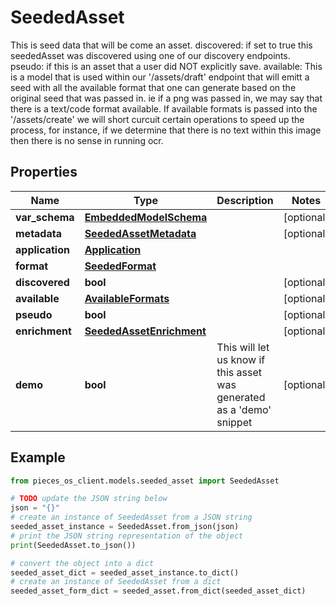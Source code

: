 # SeededAsset

This is seed data that will be come an asset.  discovered: if set to true this seededAsset was discovered using one of our discovery endpoints.  pseudo: if this is an asset that a user did NOT explicitly save.  available: This is a model that is used within our '/assets/draft' endpoint that will emitt a seed with all the available format that one can generate based on the original seed that was passed in. ie if a png was passed in, we may  say that there is a text/code format available. If available formats is passed into the '/assets/create' we will short curcuit certain operations to speed up the process, for instance, if we determine that there is no text within this image then there is no sense in running ocr. 

## Properties

Name | Type | Description | Notes
------------ | ------------- | ------------- | -------------
**var_schema** | [**EmbeddedModelSchema**](EmbeddedModelSchema) |  | [optional] 
**metadata** | [**SeededAssetMetadata**](SeededAssetMetadata) |  | [optional] 
**application** | [**Application**](Application) |  | 
**format** | [**SeededFormat**](SeededFormat) |  | 
**discovered** | **bool** |  | [optional] 
**available** | [**AvailableFormats**](AvailableFormats) |  | [optional] 
**pseudo** | **bool** |  | [optional] 
**enrichment** | [**SeededAssetEnrichment**](SeededAssetEnrichment) |  | [optional] 
**demo** | **bool** | This will let us know if this asset was generated as a &#39;demo&#39; snippet | [optional] 

## Example

```python
from pieces_os_client.models.seeded_asset import SeededAsset

# TODO update the JSON string below
json = "{}"
# create an instance of SeededAsset from a JSON string
seeded_asset_instance = SeededAsset.from_json(json)
# print the JSON string representation of the object
print(SeededAsset.to_json())

# convert the object into a dict
seeded_asset_dict = seeded_asset_instance.to_dict()
# create an instance of SeededAsset from a dict
seeded_asset_form_dict = seeded_asset.from_dict(seeded_asset_dict)
```


